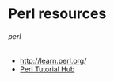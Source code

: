 # Perl resources
###### perl

* <http://learn.perl.org/>
* [Perl Tutorial Hub](http://perl-tutorial.org/)
